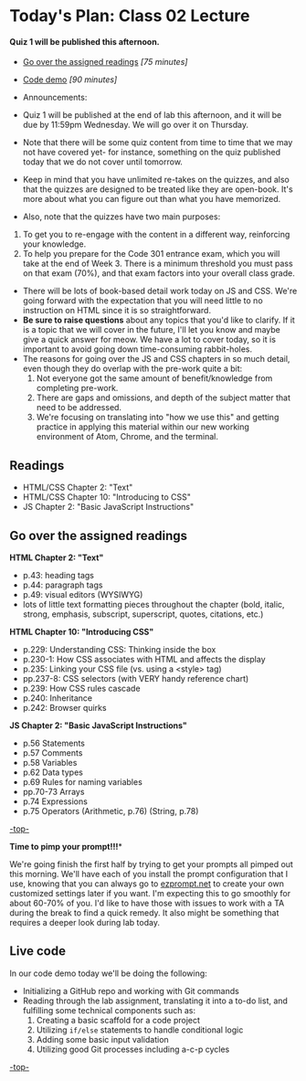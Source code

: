 <a id="top"></a>
# Today's Plan: Class 02 Lecture

#### Quiz 1 will be published this afternoon.

- [Go over the assigned readings](#readings) *[75 minutes]*

- [Code demo](#code) *[90 minutes]*

- Announcements:
 - Quiz 1 will be published at the end of lab this afternoon, and it will be due by 11:59pm Wednesday. We will go over it on Thursday.
 - Note that there will be some quiz content from time to time that we may not have covered yet- for instance, something on the quiz published today that we do not cover until tomorrow.
 - Keep in mind that you have unlimited re-takes on the quizzes, and also that the quizzes are designed to be treated like they are open-book. It's more about what you can figure out than what you have memorized.
 - Also, note that the quizzes have two main purposes:
  1. To get you to re-engage with the content in a different way, reinforcing your knowledge.
  2. To help you prepare for the Code 301 entrance exam, which you will take at the end of Week 3. There is a minimum threshold you must pass on that exam (70%), and that exam factors into your overall class grade.
- There will be lots of book-based detail work today on JS and CSS. We're going forward with the expectation that you will need little to no instruction on HTML since it is so straightforward.
- **Be sure to raise questions** about any topics that you'd like to clarify. If it is a topic that we will cover in the future, I'll let you know and maybe give a quick answer for meow. We have a lot to cover today, so it is important to avoid going down time-consuming rabbit-holes.
- The reasons for going over the JS and CSS chapters in so much detail, even though they do overlap with the pre-work quite a bit:
  1. Not everyone got the same amount of benefit/knowledge from completing pre-work.
  2. There are gaps and omissions, and depth of the subject matter that need to be addressed.
  3. We're focusing on translating into "how we use this" and getting practice in applying this material within our new working environment of Atom, Chrome, and the terminal.

## Readings

- HTML/CSS Chapter 2: "Text"
- HTML/CSS Chapter 10: "Introducing to CSS"
- JS Chapter 2: "Basic JavaScript Instructions"

<a id="readings"></a>
## Go over the assigned readings

**HTML Chapter 2: "Text"**

- p.43: heading tags
- p.44: paragraph tags
- p.49: visual editors (WYSIWYG)
- lots of little text formatting pieces throughout the chapter (bold, italic, strong, emphasis, subscript, superscript, quotes, citations, etc.)

**HTML Chapter 10: "Introducing CSS"**

- p.229: Understanding CSS: Thinking inside the box
- p.230-1: How CSS associates with HTML and affects the display
- p.235: Linking your CSS file (vs. using a \<style> tag)
- pp.237-8: CSS selectors (with VERY handy reference chart)
- p.239: How CSS rules cascade
- p.240: Inheritance
- p.242: Browser quirks

**JS Chapter 2: "Basic JavaScript Instructions"**

- p.56 	Statements
- p.57 	Comments
- p.58 	Variables
- p.62 	Data types
- p.69 	Rules for naming variables
- pp.70-73 	Arrays
- p.74 	Expressions
- p.75 	Operators (Arithmetic, p.76) (String, p.78)

[-top-](#top)

**Time to pimp your prompt!!!***

We're going finish the first half by trying to get your prompts all pimped out this morning. We'll have each of you install the prompt configuration that I use, knowing that you can always go to [ezprompt.net](ezprompt.net) to create your own customized settings later if you want. I'm expecting this to go smoothly for about 60-70% of you. I'd like to have those with issues to work with a TA during the break to find a quick remedy. It also might be something that requires a deeper look during lab today.

<a id="code"></a>
## Live code

In our code demo today we'll be doing the following:
- Initializing a GitHub repo and working with Git commands
- Reading through the lab assignment, translating it into a to-do list, and fulfilling some technical components such as:
  1. Creating a basic scaffold for a code project
  2. Utilizing `if/else` statements to handle conditional logic
  3. Adding some basic input validation
  4. Utilizing good Git processes including a-c-p cycles

[-top-](#top)
